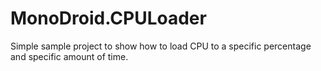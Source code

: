 MonoDroid.CPULoader
===================

Simple sample project to show how to load CPU to a specific percentage and specific amount of time.